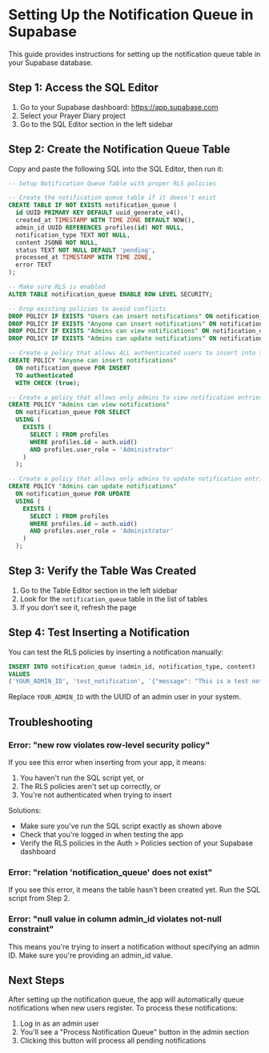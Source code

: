 # Setting Up the Notification Queue in Supabase

This guide provides instructions for setting up the notification queue table in your Supabase database.

## Step 1: Access the SQL Editor

1. Go to your Supabase dashboard: https://app.supabase.com
2. Select your Prayer Diary project
3. Go to the SQL Editor section in the left sidebar

## Step 2: Create the Notification Queue Table

Copy and paste the following SQL into the SQL Editor, then run it:

```sql
-- Setup Notification Queue Table with proper RLS policies

-- Create the notification queue table if it doesn't exist
CREATE TABLE IF NOT EXISTS notification_queue (
  id UUID PRIMARY KEY DEFAULT uuid_generate_v4(),
  created_at TIMESTAMP WITH TIME ZONE DEFAULT NOW(),
  admin_id UUID REFERENCES profiles(id) NOT NULL,
  notification_type TEXT NOT NULL,
  content JSONB NOT NULL,
  status TEXT NOT NULL DEFAULT 'pending',
  processed_at TIMESTAMP WITH TIME ZONE,
  error TEXT
);

-- Make sure RLS is enabled
ALTER TABLE notification_queue ENABLE ROW LEVEL SECURITY;

-- Drop existing policies to avoid conflicts
DROP POLICY IF EXISTS "Users can insert notifications" ON notification_queue;
DROP POLICY IF EXISTS "Anyone can insert notifications" ON notification_queue;
DROP POLICY IF EXISTS "Admins can view notifications" ON notification_queue;
DROP POLICY IF EXISTS "Admins can update notifications" ON notification_queue;

-- Create a policy that allows ALL authenticated users to insert into the notification queue
CREATE POLICY "Anyone can insert notifications" 
  ON notification_queue FOR INSERT 
  TO authenticated 
  WITH CHECK (true);

-- Create a policy that allows only admins to view notification entries
CREATE POLICY "Admins can view notifications" 
  ON notification_queue FOR SELECT
  USING (
    EXISTS (
      SELECT 1 FROM profiles
      WHERE profiles.id = auth.uid()
      AND profiles.user_role = 'Administrator'
    )
  );

-- Create a policy that allows only admins to update notification entries
CREATE POLICY "Admins can update notifications" 
  ON notification_queue FOR UPDATE
  USING (
    EXISTS (
      SELECT 1 FROM profiles
      WHERE profiles.id = auth.uid()
      AND profiles.user_role = 'Administrator'
    )
  );
```

## Step 3: Verify the Table Was Created

1. Go to the Table Editor section in the left sidebar
2. Look for the `notification_queue` table in the list of tables
3. If you don't see it, refresh the page

## Step 4: Test Inserting a Notification

You can test the RLS policies by inserting a notification manually:

```sql
INSERT INTO notification_queue (admin_id, notification_type, content)
VALUES 
('YOUR_ADMIN_ID', 'test_notification', '{"message": "This is a test notification"}');
```

Replace `YOUR_ADMIN_ID` with the UUID of an admin user in your system.

## Troubleshooting

### Error: "new row violates row-level security policy"

If you see this error when inserting from your app, it means:
1. You haven't run the SQL script yet, or
2. The RLS policies aren't set up correctly, or
3. You're not authenticated when trying to insert

Solutions:
- Make sure you've run the SQL script exactly as shown above
- Check that you're logged in when testing the app
- Verify the RLS policies in the Auth > Policies section of your Supabase dashboard

### Error: "relation 'notification_queue' does not exist"

If you see this error, it means the table hasn't been created yet. Run the SQL script from Step 2.

### Error: "null value in column admin_id violates not-null constraint"

This means you're trying to insert a notification without specifying an admin ID. Make sure you're providing an admin_id value.

## Next Steps

After setting up the notification queue, the app will automatically queue notifications when new users register. To process these notifications:

1. Log in as an admin user
2. You'll see a "Process Notification Queue" button in the admin section
3. Clicking this button will process all pending notifications
